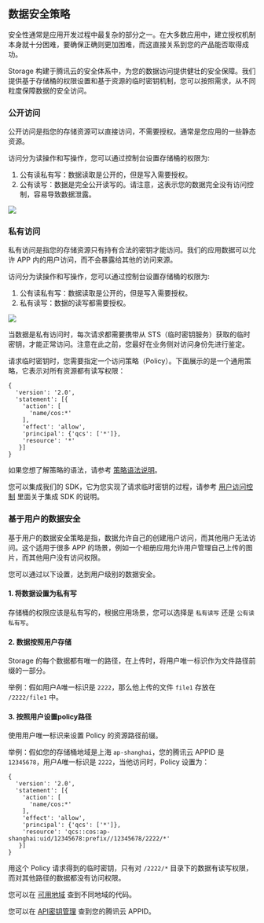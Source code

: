 ## 数据安全策略

安全性通常是应用开发过程中最复杂的部分之一。在大多数应用中，建立授权机制本身就十分困难，要确保正确则更加困难，而这直接关系到您的产品能否取得成功。

Storage 构建于腾讯云的安全体系中，为您的数据访问提供健壮的安全保障。我们提供基于存储桶的权限设置和基于资源的临时密钥机制，您可以按照需求，从不同粒度保障数据的安全访问。

### 公开访问

公开访问是指您的存储资源可以直接访问，不需要授权。通常是您应用的一些静态资源。

访问分为读操作和写操作，您可以通过控制台设置存储桶的权限为:

1. 公有读私有写：数据读取是公开的，但是写入需要授权。
2. 公有读写：数据是完全公开读写的。请注意，这表示您的数据完全没有访问控制，容易导致数据泄露。

![](https://mc.qcloudimg.com/static/img/534ddc525229f91b75ab6d0a7290dacb/image.png)


### 私有访问

私有访问是指您的存储资源只有持有合法的密钥才能访问。我们的应用数据可以允许 APP 内的用户访问，而不会暴露给其他的访问来源。

访问分为读操作和写操作，您可以通过控制台设置存储桶的权限为:

1. 公有读私有写：数据读取是公开的，但是写入需要授权。
2. 私有读写：数据的读写都需要授权。

![](https://mc.qcloudimg.com/static/img/534ddc525229f91b75ab6d0a7290dacb/image.png)

当数据是私有访问时，每次请求都需要携带从 STS（临时密钥服务）获取的临时密钥，才能正常访问。注意在此之前，您最好在业务侧对访问身份先进行鉴定。

请求临时密钥时，您需要指定一个访问策略（Policy）。下面展示的是一个通用策略，它表示对所有资源都有读写权限：

```
{
  'version': '2.0',
  'statement': [{
    'action': [
      'name/cos:*'
    ],
    'effect': 'allow',
    'principal': {'qcs': ['*']},
    'resource': '*'
   }]
}
```

如果您想了解策略的语法，请参考 [策略语法说明](https://cloud.tencent.com/document/product/598/10603)。

您可以集成我们的 SDK，它为您实现了请求临时密钥的过程，请参考 [用户访问控制](https://cloud.tencent.com/document/product/666/17922) 里面关于集成 SDK 的说明。


### 基于用户的数据安全

基于用户的数据安全策略是指，数据允许自己的创建用户访问，而其他用户无法访问。这个适用于很多 APP 的场景，例如一个相册应用允许用户管理自己上传的图片，而其他用户没有访问权限。

您可以通过以下设置，达到用户级别的数据安全。

#### 1. 将数据设置为私有写

存储桶的权限应该是私有写的，根据应用场景，您可以选择是 `私有读写` 还是 `公有读私有写`。

#### 2. 数据按照用户存储

Storage 的每个数据都有唯一的路径，在上传时，将用户唯一标识作为文件路径前缀的一部分。

举例：假如用户A唯一标识是 `2222`，那么他上传的文件 `file1` 存放在 `/2222/file1` 中。

#### 3. 按照用户设置policy路径

使用用户唯一标识来设置 Policy 的资源路径前缀。

举例：假如您的存储桶地域是上海 `ap-shanghai`，您的腾讯云 APPID 是 `12345678`，用户A唯一标识是 `2222`，当他访问时，Policy 设置为：

```
{
  'version': '2.0',
  'statement': [{
    'action': [
      'name/cos:*'
    ],
    'effect': 'allow',
    'principal': {'qcs': ['*']},
    'resource': 'qcs::cos:ap-shanghai:uid/12345678:prefix//12345678/2222/*'
   }]
}
```

用这个 Policy 请求得到的临时密钥，只有对 `/2222/*` 目录下的数据有读写权限，而对其他路径的数据都没有访问权限。

您可以在 [可用地域](https://cloud.tencent.com/document/product/436/6224) 查到不同地域的代码。

您可以在 [API密钥管理](https://console.cloud.tencent.com/cam/capi) 查到您的腾讯云 APPID。






